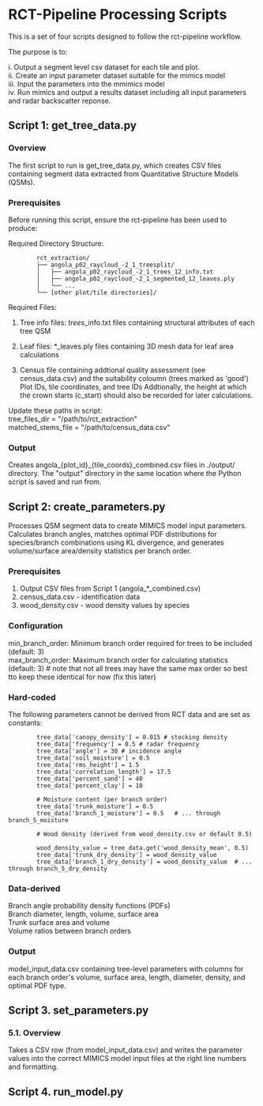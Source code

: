 # RCT-Pipeline Processing Scripts

This is a set of four scripts designed to follow the rct-pipeline workflow. 

The purpose is to:  

i. Output a segment level csv dataset for each tile and plot.  
ii. Create an input parameter dataset suitable for the mimics model  
iii. Input the parameters into the mmimics model  
iv. Run mimics and output a results dataset including all input parameters and radar backscatter reponse.  


## Script 1: get_tree_data.py
### Overview
The first script to run is get_tree_data.py, which creates CSV files containing segment data extracted from Quantitative Structure Models (QSMs). 

### Prerequisites

Before running this script, ensure the rct-pipeline has been used to produce:

Required Directory Structure:

            rct_extraction/  
            ├── angola_p02_raycloud_-2_1_treesplit/  
            │   ├── angola_p02_raycloud_-2_1_trees_12_info.txt  
            │   ├── angola_p02_raycloud_-2_1_segmented_12_leaves.ply  
            │   └── ...  
            └── [other plot/tile directories]/  


Required Files:
1. Tree info files: *_trees_*_info.txt files containing structural attributes of each tree QSM

2. Leaf files: *_leaves.ply files containing 3D mesh data for leaf area calculations

3. Census file containing addtional quality assessment (see census_data.csv) and the suitability coloumn (trees marked as 'good')
Plot IDs, tile coordinates, and tree IDs
Addtionally, the height at which the crown starts (c_start) should also be recorded for later calculations. 

Update these paths in script:  
tree_files_dir = "/path/to/rct_extraction"  
matched_stems_file = "/path/to/census_data.csv"  

### Output
Creates angola_{plot_id}_{tile_coords}_combined.csv files in ./output/ directory. The "output" directory in the same location where the Python script is saved and run from.



## Script 2: create_parameters.py
Processes QSM segment data to create MIMICS model input parameters. Calculates branch angles, matches optimal PDF distributions for species/branch combinations using KL divergence, and generates volume/surface area/density statistics per branch order.

### Prerequisites
1. Output CSV files from Script 1 (angola_*_combined.csv)  
2. census_data.csv - identification data  
3. wood_density.csv - wood density values by species  


### Configuration 

min_branch_order: Minimum branch order required for trees to be included (default: 3)  
max_branch_order: Maximum branch order for calculating statistics (default: 3) # note that not all trees may have the same max order so best tto keep these identical for now (fix this later)  

### Hard-coded
The following parameters cannot be derived from RCT data and are set as constants:

            tree_data['canopy_density'] = 0.015 # stocking density
            tree_data['frequency'] = 0.5 # radar frequency  
            tree_data['angle'] = 30 # incidence angle
            tree_data['soil_moisture'] = 0.5
            tree_data['rms_height'] = 1.5
            tree_data['correlation_length'] = 17.5
            tree_data['percent_sand'] = 40
            tree_data['percent_clay'] = 10
            
            # Moisture content (per branch order)
            tree_data['trunk_moisture'] = 0.5
            tree_data['branch_1_moisture'] = 0.5   # ... through branch_5_moisture

            # Wood density (derived from wood_density.csv or default 0.5)

            wood_density_value = tree_data.get('wood_density_mean', 0.5) 
            tree_data['trunk_dry_density'] = wood_density_value
            tree_data['branch_1_dry_density'] = wood_density_value  # ... through branch_5_dry_density

### Data-derived 

Branch angle probability density functions (PDFs)  
Branch diameter, length, volume, surface area  
Trunk surface area and volume  
Volume ratios between branch orders  

### Output
model_input_data.csv containing tree-level parameters with columns for each branch order's volume, surface area, length, diameter, density, and optimal PDF type.
            

## Script 3. set_parameters.py
### 5.1. Overview 
Takes a CSV row (from model_input_data.csv) and writes the parameter values into the correct MIMICS model input files at the right line numbers and formatting.








## Script 4. run_model.py











